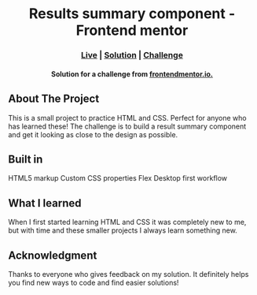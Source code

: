 <h1 align="center">Results summary component - Frontend mentor </h1>

### <h3 align="center"> [Live](https://kokenydaniel.github.io/results-summary-component/) | [Solution](https://www.frontendmentor.io/solutions/results-summary-component-92TI0IdVO2) | [Challenge](https://www.frontendmentor.io/challenges/results-summary-component-CE_K6s0maV) </h3>

#### <p align="center">Solution for a challenge from [frontendmentor.io.](https://www.frontendmentor.io/challenges/results-summary-component-CE_K6s0maV) </p>

## About The Project

This is a small project to practice HTML and CSS. Perfect for anyone who has learned these! The challenge is to build a result summary component and get it looking as close to the design as possible.

## Built in

HTML5 markup
Custom CSS properties
Flex
Desktop first workflow

## What I learned

When I first started learning HTML and CSS it was completely new to me, but with time and these smaller projects I always learn something new.

## Acknowledgment

Thanks to everyone who gives feedback on my solution. It definitely helps you find new ways to code and find easier solutions!
